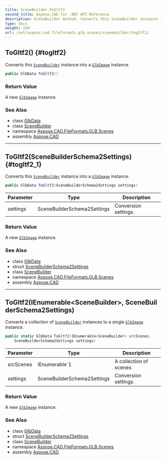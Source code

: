 ```yaml
---
title: SceneBuilder.ToGltf2
second_title: Aspose.CAD for .NET API Reference
description: SceneBuilder method. Converts this SceneBuilder instance into a GlbImage instance
type: docs
weight: 150
url: /net/aspose.cad.fileformats.glb.scenes/scenebuilder/togltf2/
---
```

## ToGltf2() {#togltf2}

Converts this [`SceneBuilder`](../) instance into a [`GlbImage`](../../../aspose.cad.fileformats.glb/glbimage/) instance.

```csharp
public GlbData ToGltf2()
```

### Return Value

A new [`GlbImage`](../../../aspose.cad.fileformats.glb/glbimage/) instance.

### See Also

* class [GlbData](../../../aspose.cad.fileformats.glb/glbdata/)
* class [SceneBuilder](../)
* namespace [Aspose.CAD.FileFormats.GLB.Scenes](../../scenebuilder/)
* assembly [Aspose.CAD](../../../)

---

## ToGltf2(SceneBuilderSchema2Settings) {#togltf2_1}

Converts this [`SceneBuilder`](../) instance into a [`GlbImage`](../../../aspose.cad.fileformats.glb/glbimage/) instance.

```csharp
public GlbData ToGltf2(SceneBuilderSchema2Settings settings)
```

| Parameter | Type | Description |
| --- | --- | --- |
| settings | SceneBuilderSchema2Settings | Conversion settings. |

### Return Value

A new [`GlbImage`](../../../aspose.cad.fileformats.glb/glbimage/) instance.

### See Also

* class [GlbData](../../../aspose.cad.fileformats.glb/glbdata/)
* struct [SceneBuilderSchema2Settings](../../scenebuilderschema2settings/)
* class [SceneBuilder](../)
* namespace [Aspose.CAD.FileFormats.GLB.Scenes](../../scenebuilder/)
* assembly [Aspose.CAD](../../../)

---

## ToGltf2(IEnumerable&lt;SceneBuilder&gt;, SceneBuilderSchema2Settings)

Converts a collection of [`SceneBuilder`](../) instances to a single [`GlbImage`](../../../aspose.cad.fileformats.glb/glbimage/) instance.

```csharp
public static GlbData ToGltf2(IEnumerable<SceneBuilder> srcScenes, 
    SceneBuilderSchema2Settings settings)
```

| Parameter | Type | Description |
| --- | --- | --- |
| srcScenes | IEnumerable`1 | A collection of scenes |
| settings | SceneBuilderSchema2Settings | Conversion settings. |

### Return Value

A new [`GlbImage`](../../../aspose.cad.fileformats.glb/glbimage/) instance.

### See Also

* class [GlbData](../../../aspose.cad.fileformats.glb/glbdata/)
* struct [SceneBuilderSchema2Settings](../../scenebuilderschema2settings/)
* class [SceneBuilder](../)
* namespace [Aspose.CAD.FileFormats.GLB.Scenes](../../scenebuilder/)
* assembly [Aspose.CAD](../../../)


